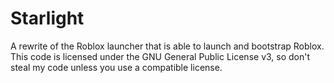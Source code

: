 # Starlight
A rewrite of the Roblox launcher that is able to launch and bootstrap Roblox.\
This code is licensed under the GNU General Public License v3, so don't steal my code unless you use a compatible license.